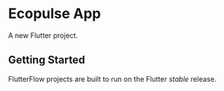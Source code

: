# Ecopulse App

A new Flutter project.

## Getting Started

FlutterFlow projects are built to run on the Flutter _stable_ release.
